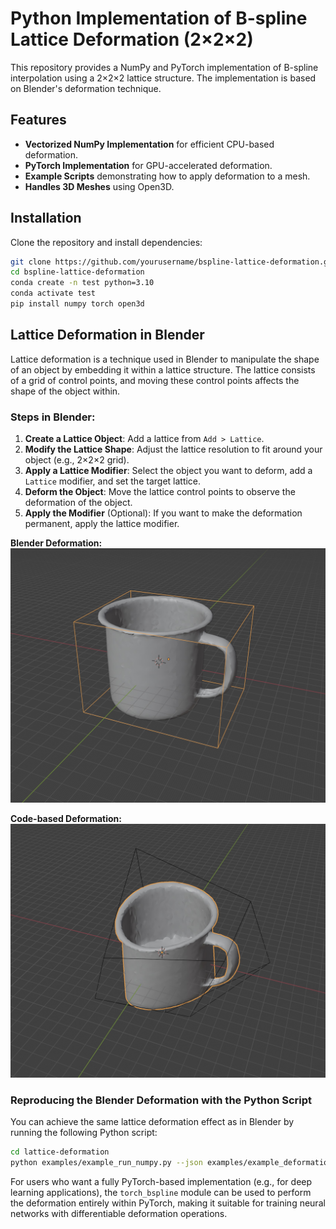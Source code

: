 # Python Implementation of B-spline Lattice Deformation (2×2×2)

This repository provides a NumPy and PyTorch implementation of B-spline interpolation using a 2×2×2 lattice structure. The implementation is based on Blender's deformation technique.

## Features
- **Vectorized NumPy Implementation** for efficient CPU-based deformation.
- **PyTorch Implementation** for GPU-accelerated deformation.
- **Example Scripts** demonstrating how to apply deformation to a mesh.
- **Handles 3D Meshes** using Open3D.

## Installation
Clone the repository and install dependencies:

```bash
git clone https://github.com/yourusername/bspline-lattice-deformation.git
cd bspline-lattice-deformation
conda create -n test python=3.10
conda activate test
pip install numpy torch open3d
```

## Lattice Deformation in Blender
Lattice deformation is a technique used in Blender to manipulate the shape of an object by embedding it within a lattice structure. The lattice consists of a grid of control points, and moving these control points affects the shape of the object within.

### Steps in Blender:
1. **Create a Lattice Object**: Add a lattice from `Add > Lattice`.
2. **Modify the Lattice Shape**: Adjust the lattice resolution to fit around your object (e.g., 2×2×2 grid).
3. **Apply a Lattice Modifier**: Select the object you want to deform, add a `Lattice` modifier, and set the target lattice.
4. **Deform the Object**: Move the lattice control points to observe the deformation of the object.
5. **Apply the Modifier** (Optional): If you want to make the deformation permanent, apply the lattice modifier.

**Blender Deformation:**
![Blender Deformation](examples/blender_before_deform.jpg)

**Code-based Deformation:**
![Code Deformation](examples/blender_after_deform.jpg)

### **Reproducing the Blender Deformation with the Python Script**
You can achieve the same lattice deformation effect as in Blender by running the following Python script:

```bash
cd lattice-deformation
python examples/example_run_numpy.py --json examples/example_deformations.json --mesh examples/mug.ply --output examples/deformed.ply
```

For users who want a fully PyTorch-based implementation (e.g., for deep learning applications), the `torch_bspline` module can be used to perform the deformation entirely within PyTorch, making it suitable for training neural networks with differentiable deformation operations.
